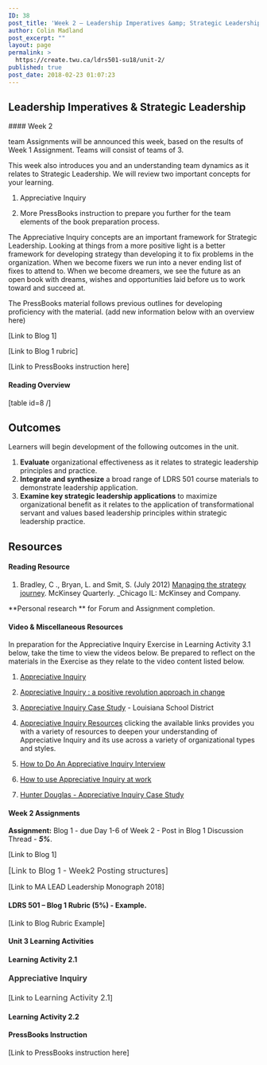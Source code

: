 ```yaml
---
ID: 38
post_title: 'Week 2 – Leadership Imperatives &amp; Strategic Leadership'
author: Colin Madland
post_excerpt: ""
layout: page
permalink: >
  https://create.twu.ca/ldrs501-su18/unit-2/
published: true
post_date: 2018-02-23 01:07:23
---
```

<h2><strong>Leadership Imperatives &amp; Strategic Leadership</strong></h2>
#### Week 2

team Assignments will be announced this week, based on the results of Week 1 Assignment. Teams will consist of teams of 3.

This week also introduces you and an understanding team dynamics as it relates to Strategic Leadership. We will review two important concepts for your learning.

1. Appreciative Inquiry

2. More PressBooks instruction to prepare you further for the team elements of the book preparation process.

The Appreciative Inquiry concepts are an important framework for Strategic Leadership. Looking at things from a more positive light is a better framework for developing strategy than developing it to fix problems in the organization. When we become fixers we run into a never ending list of fixes to attend to. When we become dreamers, we see the future as an open book with dreams, wishes and opportunities laid before us to work toward and succeed at.

The PressBooks material follows previous outlines for developing proficiency with the material. (add new information below with an overview here)

[Link to Blog 1]

[Link to Blog 1 rubric]

[Link to PressBooks instruction here]

#### Reading Overview

[table id=8 /]

## Outcomes

Learners will begin development of the following outcomes in the unit.

1. **Evaluate** organizational effectiveness as it relates to strategic leadership principles and practice.
2. **Integrate and synthesize** a broad range of LDRS 501 course materials to demonstrate leadership application.
3. **Examine key strategic leadership applications** to maximize organizational benefit as it relates to the application of transformational servant and values based leadership principles within strategic leadership practice.

## Resources

#### Reading Resource

1. Bradley, C ., Bryan, L. and Smit, S. (July 2012) [Managing the strategy journey](https://www.mckinsey.com/business-functions/strategy-and-corporate-finance/our-insights/managing-the-strategy-journey). McKinsey Quarterly. _Chicago IL: McKinsey and Company.

**Personal research ** for Forum and Assignment completion.

#### Video &amp; Miscellaneous Resources

In preparation for the Appreciative Inquiry Exercise in Learning Activity 3.1 below, take the time to view the videos below. Be prepared to reflect on the materials in the Exercise as they relate to the video content listed below.

1. [Appreciative Inquiry](https://www.youtube.com/watch?v=QzW22wwh1J4)

2. [Appreciative Inquiry : a positive revolution approach in change](https://www.youtube.com/watch?v=z_2nZu1nhlk)

3. [Appreciative Inquiry Case Study](https://www.youtube.com/watch?v=RG8dW2RwwEc) - Louisiana School District

4. [Appreciative Inquiry Resources](http://aim2flourish.com/appreciative-inquiry-resources) clicking the available links provides you with a variety of resources to deepen your understanding of Appreciative Inquiry and its use across a variety of organizational types and styles.

5. [How to Do An Appreciative Inquiry Interview](https://www.youtube.com/watch?v=8P2xVpH0uTI)

6. [How to use Appreciative Inquiry at work](https://www.youtube.com/watch?v=HQSLhUGZV6)

7. [Hunter Douglas - Appreciative Inquiry Case Study](https://www.youtube.com/watch?v=eLOM4kxOO_Q)

#### Week 2 Assignments

**Assignment:** Blog 1 - due Day 1-6 of Week 2 - Post in Blog 1 Discussion Thread - _**5%**_.

[Link to Blog 1]

<span style="float: none;background-color: transparent;color: #333333;cursor: text;font-family: -apple-system,BlinkMacSystemFont,'Segoe UI',Roboto,Oxygen-Sans,Ubuntu,Cantarell,'Helvetica Neue',sans-serif;font-size: 16px;font-style: normal;font-variant: normal;font-weight: 400;letter-spacing: normal;text-align: left;text-decoration: none;text-indent: 0px">[Link to Blog 1 - Week2 Posting structures]</span>

[Link to MA LEAD Leadership Monograph 2018]
<h4>LDRS 501 – Blog 1 Rubric (5%) - Example.</h4>
[Link to Blog Rubric Example]

#### Unit 3 Learning Activities
<h4>Learning Activity 2.1</h4>
<h4><strong><span style="text-align: left;color: #333333;text-indent: 0px;letter-spacing: normal;font-family: -apple-system,BlinkMacSystemFont,'Segoe UI',Roboto,Oxygen-Sans,Ubuntu,Cantarell,'Helvetica Neue',sans-serif;font-size: 16px;font-style: normal;font-variant: normal;text-decoration: none;cursor: text;float: none;background-color: transparent">Appreciative Inquiry</span></strong></h4>
[Link to <span style="float: none;background-color: transparent;color: #333333;cursor: text;font-family: -apple-system,BlinkMacSystemFont,'Segoe UI',Roboto,Oxygen-Sans,Ubuntu,Cantarell,'Helvetica Neue',sans-serif;font-size: 16px;font-style: normal;font-variant: normal;font-weight: 400;letter-spacing: normal;text-align: left;text-decoration: none;text-indent: 0px">Learning Activity 2.1</span>]
<h4>Learning Activity 2.2</h4>
<h4>PressBooks Instruction</h4>
[Link to PressBooks instruction here]
